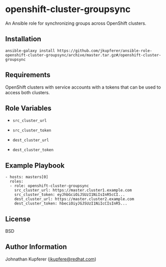 openshift-cluster-groupsync
=========

An Ansible role for synchronizing groups across OpenShift clusters.

Installation
------------

```
ansible-galaxy install https://github.com/jkupferer/ansible-role-openshift-cluster-groupsync/archive/master.tar.gz#/openshift-cluster-groupsync
```

Requirements
------------

OpenShift clusters with service accounts with a tokens that can be used to
access both clusters.

Role Variables
--------------

* `src_cluster_url`

* `src_cluster_token`

* `dest_cluster_url`

* `dest_cluster_token`

Example Playbook
----------------

    - hosts: masters[0]
      roles:
      - role: openshift-cluster-groupsync
        src_cluster_url: https://master.cluster1.example.com
        src_cluster_token: eyJhbGciOiJSUzI1NiIsInR5cCI...
        dest_cluster_url: https://master.cluster2.example.com
        dest_cluster_token: hbeciOiyJGJSUzI1NiIcCIsInR5...

License
-------

BSD

Author Information
------------------

Johnathan Kupferer (jkupfere@redhat.com)
